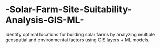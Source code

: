 # -Solar-Farm-Site-Suitability-Analysis-GIS-ML-
Identify optimal locations for building solar farms by analyzing multiple geospatial and environmental factors using GIS layers + ML models.
